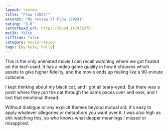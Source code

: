 ```yaml
---
layout: review
title: "Flow (2024)"
excerpt: "My review of Flow (2024)"
rating: "3.0"
letterboxd_url: https://boxd.it/938Jfb
mst3k: false
rifftrax: false
category: movie-review
tags: [my-kyle, holly]
---
```


This is the only animated movie I can recall watching where we got fixated on the tech used. It has a video game quality in how it chooses which assets to give higher fidelity, and the movie ends up feeling like a 90-minute cutscene.

I kept thinking about my black cat, and I got all teary-eyed. But there was a point where they put the cat through the same paces over and over, and I lost that emotional thread.

Without dialogue or any explicit themes beyond mutual aid, it's easy to apply whatever allegories or metaphors you want over it. I was also high as shit watching this, so who knows what deeper meanings I missed or misapplied.
